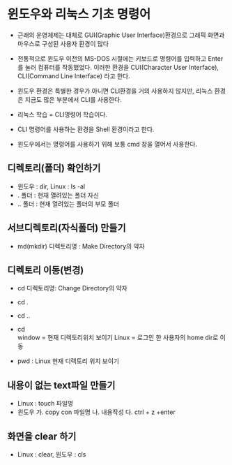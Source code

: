 # 윈도우와 리눅스 기초 명령어
* 근래의 운영체제는 대체로 GUI(Graphic User Interface)환경으로
그래픽 화면과 마우스로 구성된 사용자 환경이 많다
* 전통적으로 윈도우 이전의 MS-DOS 시절에는
키보드로 명령어를 입력하고 Enter를 눌러 컴퓨터를 작동했었다.
이러한 환경을 CUI(Character User Interface), CLI(Command Line Interface) 라고 한다.

* 윈도우 환경은 특별한 경우가 아니면 CLI환경을 거의 사용하지 않지만,
리눅스 환경은 지금도 많은 부분에서 CLI를 사용한다.

* 리눅스 학습 = CLI명령어 학습이다.

* CLI 명령어를 사용하는 환경을 Shell 환경이라고 한다.
* 윈도우에서는 명령어를 사용하기 위해 보통 cmd 창을 열어서 사용한다.


## 디렉토리(폴더) 확인하기
* 윈도우 : dir, Linux : ls -al
* . 폴더 : 현재 열려있는 폴더 자신
* .. 폴더 : 현재 열려있는 폴더의 부모 폴더

## 서브디렉토리(자식폴더) 만들기
* md(mkdir) 디렉토리명 : Make Directory의 약자

## 디렉토리 이동(변경)
* cd 디렉토리명: Change Directory의 약자 

* cd . 
* cd ..

* cd  
	window = 현재 디렉토리위치 보이기
	Linux = 로그인 한 사용자의 home dir로 이동

* pwd : Linux 현재 디렉토리 위치 보이기


## 내용이 없는 text파일 만들기
* Linux : touch 파일명
* 윈도우 
	가. copy con 파일명
	나. 내용작성
	다. ctrl + z +enter 

## 화면을 clear 하기
* Linux : clear, 윈도우 : cls

